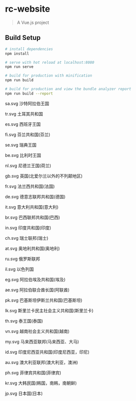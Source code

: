 # rc-website

> A Vue.js project

## Build Setup

``` bash
# install dependencies
npm install

# serve with hot reload at localhost:8080
npm run serve

# build for production with minification
npm run build

# build for production and view the bundle analyzer report
npm run build --report
```

sa.svg  沙特阿拉伯王国

tr.svg  土耳其共和国

es.svg  西班牙王国

fi.svg  芬兰共和国(芬兰)

se.svg  瑞典王国

be.svg  比利时王国

nl.svg  尼德兰王国(荷兰)

gb.svg  英国(北爱尔兰以外的不列颠地区)

fr.svg  法兰西共和国(法国)

de.svg  德意志联邦共和国(德国)

it.svg  意大利共和国(意大利)

br.svg  巴西联邦共和国(巴西)

in.svg  印度共和国(印度)

ch.svg  瑞士联邦(瑞士)

at.svg  奥地利共和国(奥地利)

ru.svg  俄罗斯联邦

il.svg  以色列国

eg.svg  阿拉伯埃及共和国(埃及)

ae.svg  阿拉伯联合酋长国(阿联酋)

pk.svg  巴基斯坦伊斯兰共和国(巴基斯坦)

lk.svg  斯里兰卡民主社会主义共和国(斯里兰卡)

th.svg  泰王国(泰国)   

vn.svg  越南社会主义共和国(越南)

my.svg  马来西亚联邦(马来西亚、大马)

id.svg  印度尼西亚共和国(印度尼西亚，印尼)

au.svg  澳大利亚联邦(澳大利亚，澳洲)

ph.svg  菲律宾共和国(菲律宾)

kr.svg  大韩民国(韩国，南韩，南朝鲜)

jp.svg  日本国(日本)


